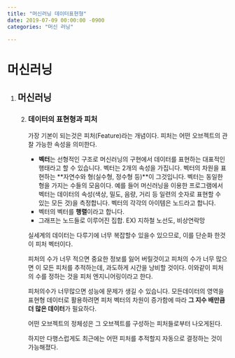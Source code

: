 ```yaml
---
title: "머신러닝 데이터표현형"
date: 2019-07-09 00:00:00 -0900
categories: "머신 러닝"

---
```




# 머신러닝

1. ## 머신러닝

   2. ### 데이터의 표현형과 피처

      가장 기본이 되는것은 피처(Feature)라는 개념이다. 피처는 어떤 오브젝트의 관찰 가능한 속성을 의미한다. 

      - **벡터**는 선형적인 구조로 머신러닝의 구현에서 데이터를 표현하는 대표적인 행태라고 할 수 있습니다. 벡터는 2개의 속성을 가집니다. 벡터의 차원을 표현하는 **자연수와 형(실수형, 정수형 등)**이 그것입니다. 벡터는 동일한 형을 가지는 수들의 모음이다. 예를 들어 머신러닝을 이용한 프로그램에서 벡터는 데이터의 속성(색상, 밀도, 음량, 거리 등 일련의 숫자로 표현할 수 있는 모든 것)을 측정합니다.
        벡터의 각각의 아이템은 노드라고 합니다.
      - 벡터의 벡터를 **행렬**이라고 합니다. 
      - 그래프는 노드들로 이루어진 집합. EX) 지하철 노선도, 비상연락망

      실세계의 데이터는 다루기에 너무 복잡할수 있을수 있으므로, 이를 단순화 한것이 피처 벡터이다.  

      피처의 수가 너무 적으면 중요한 정보를 잃어 버릴것이고 피처의 수가 너무 많으면 이 모든 피처를 추적하는데, 과도하게 시간을 낭비할 것이다. 이와같이 피처의 수를 정하는 것을 피처 엔지니어링이라고 한다.

      피처의수가 너무많으면 성능에 문제가 생길 수 있습니다. 모든데이터의 영역을 표현형 데이터로 활용하려면 피처 벡터의 차원이 증가함에 따라 **그 지수 배만큼 더 많은 데이터**가 필요하다. 

      어떤 오브젝트의 정체성은 그 오브젝트를 구성하는 피처들로부터 나오게된다. 

      하지만 다행스럽게도 최근에는 어떤 피처를 추적할지 자동으로 결정하는 것이 가능해졌다.